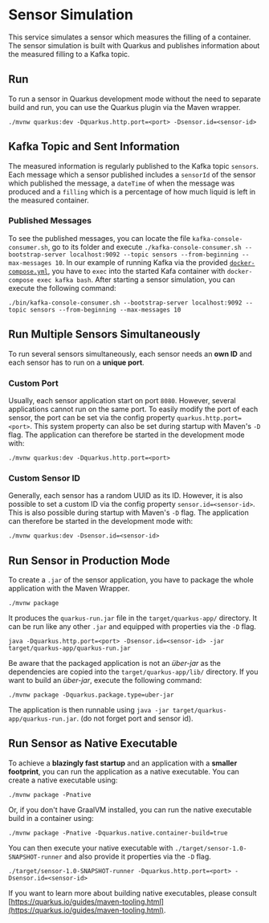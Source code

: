 # Sensor Simulation

This service simulates a sensor which measures the filling of a container. The sensor simulation is built with Quarkus 
and publishes information about the measured filling to a Kafka topic.

## Run

To run a sensor in Quarkus development mode without the need to separate build and run, you can use the Quarkus plugin 
via the Maven wrapper.

```shell script
./mvnw quarkus:dev -Dquarkus.http.port=<port> -Dsensor.id=<sensor-id>
```

## Kafka Topic and Sent Information

The measured information is regularly published to the Kafka topic `sensors`. Each message which a sensor published 
includes a `sensorId` of the sensor which published the message, a `dateTime` of when the message was produced and a 
`filling` which is a percentage of how much liquid is left in the measured container.

### Published Messages

To see the published messages, you can locate the file `kafka-console-consumer.sh`, go to its folder and execute 
`./kafka-console-consumer.sh --bootstrap-server localhost:9092 --topic sensors --from-beginning --max-messages 10`. In 
our example of running Kafka via the provided [`docker-compose.yml`](../infrastructure/docker-compose.yml), you have to 
`exec` into the started Kafa container with `docker-compose exec kafka bash`. After starting a sensor simulation, you 
can execute the following command:

```shell script
./bin/kafka-console-consumer.sh --bootstrap-server localhost:9092 --topic sensors --from-beginning --max-messages 10
```

## Run Multiple Sensors Simultaneously

To run several sensors simultaneously, each sensor needs an **own ID** and each sensor has to run on a **unique port**.

### Custom Port

Usually, each sensor application start on port `8080`. However, several applications cannot run on the same port. To 
easily modify the port of each sensor, the port can be set via the config property `quarkus.http.port=<port>`. This 
system property can also be set during startup with Maven's `-D` flag. The application can therefore be started in the 
development mode with:

```shell script
./mvnw quarkus:dev -Dquarkus.http.port=<port>
```

### Custom Sensor ID

Generally, each sensor has a random UUID as its ID. However, it is also possible to set a custom ID via the config 
property `sensor.id=<sensor-id>`. This is also possible during startup with Maven's `-D` flag. The application can 
therefore be started in the development mode with:

```shell script
./mvnw quarkus:dev -Dsensor.id=<sensor-id>
```

## Run Sensor in Production Mode

To create a `.jar` of the sensor application, you have to package the whole application with the Maven Wrapper.

```shell script
./mvnw package
```

It produces the `quarkus-run.jar` file in the `target/quarkus-app/` directory. It can be run like any other `.jar` and 
equipped with properties via the `-D` flag.

```shell script
java -Dquarkus.http.port=<port> -Dsensor.id=<sensor-id> -jar target/quarkus-app/quarkus-run.jar
```

Be aware that the packaged application is not an _über-jar_ as the dependencies are copied into the 
`target/quarkus-app/lib/` directory. If you want to build an _über-jar_, execute the following command:

```shell script
./mvnw package -Dquarkus.package.type=uber-jar
```

The application is then runnable using `java -jar target/quarkus-app/quarkus-run.jar`. (do not forget port and sensor 
id).

## Run Sensor as Native Executable

To achieve a **blazingly fast startup** and an application with a **smaller footprint**, you can run the application as a 
native executable. You can create a native executable using:

```shell script
./mvnw package -Pnative
```

Or, if you don't have GraalVM installed, you can run the native executable build in a container using:

```shell script
./mvnw package -Pnative -Dquarkus.native.container-build=true
```

You can then execute your native executable with `./target/sensor-1.0-SNAPSHOT-runner` and also provide it properties 
via the `-D` flag.

```shell script
./target/sensor-1.0-SNAPSHOT-runner -Dquarkus.http.port=<port> -Dsensor.id=<sensor-id>
```

If you want to learn more about building native executables, please consult 
[https://quarkus.io/guides/maven-tooling.html](https://quarkus.io/guides/maven-tooling.html).
